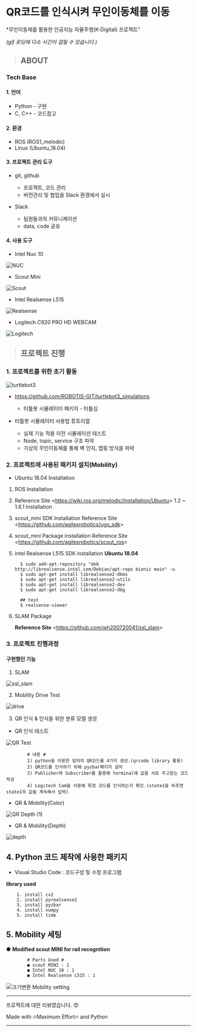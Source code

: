 # QR코드를 인식시켜 무인이동체를 이동
*무인이동체를 활용한 인공지능 자율주행(K-Digital) 프로젝트"

*(gif 로딩에 다소 시간이 걸릴 수 있습니다.)*

>## ABOUT


### Tech Base


#### 1. 언어
* Python - 구현
* C, C++ - 코드참고

#### 2. 환경
* ROS (ROS1_melodic)
* Linux (Ubuntu_18.04)


#### 3. 프로젝트 관리 도구
* git, github
  * 프로젝트, 코드 관리
  * 버전관리 및 협업을 Slack 환경에서 실시
    
* Slack
  * 팀원들과의 커뮤니케이션
  * data, code 공유


#### 4. 사용 도구
* Intel Nuc 10


![NUC](https://user-images.githubusercontent.com/114387230/212526634-fa9e2662-7e2d-4cd7-8fd6-a6d708ddae4b.jpg)


* Scout Mini


![Scout](https://user-images.githubusercontent.com/114387230/212526637-13bc967a-cadf-4e52-9ddd-6d33388eeff4.png)


* Intel Realsense L515


![Realsense](https://user-images.githubusercontent.com/114387230/212526639-5fc386f1-2b85-421b-ad3c-71f8048e7313.png)


* Logitech C920 PRO HD WEBCAM


![Logitech](https://user-images.githubusercontent.com/114387230/212528217-af000c9f-60c0-41c4-af03-ea1465ad1979.png)


>## 프로젝트 진행


### 1. 프로젝트를 위한 초기 활동
![turtlebot3](https://user-images.githubusercontent.com/114387230/212233522-a1134c47-a621-4170-8344-1892976cc32d.gif)

* https://github.com/ROBOTIS-GIT/turtlebot3_simulations
  * 터틀봇 시뮬레이터 패키지 - 터틀심
  
* 터틀봇 시뮬레이터 사용법 튜토리얼
    * 실제 기능 적용 이전 시뮬레이션 테스트
    * Node, topic, service 구조 파악
    * 가상의 무인이동체를 통해 벽 인지, 맵핑 방식을 파악


### 2. 프로젝트에 사용된 패키지 설치(Mobility)
* Ubuntu 18.04 Installation

1. ROS Installation
2. Reference Site 
<<https://wiki.ros.org/melodic/Installation/Ubuntu>> 1.2 ~ 1.6.1 Installation

3. scout_mini SDK Installation
Reference Site 
<<https://github.com/agilexrobotics/ugv_sdk>>

4. scout_mini Package installation
Reference Site
<<https://github.com/agilexrobotics/scout_ros>>

5. intel Realsense L515 SDK installation 
     **Ubuntu 18.04**
         
         $ sudo add-apt-repository "deb http://librealsense.intel.com/Debian/apt-repo bionic main" -u
         $ sudo apt-get install librealsense2-dkms
         $ sudo apt-get install librealsense2-utils
         $ sudo apt-get install librealsense2-dev
         $ sudo apt-get install librealsense2-dbg
         
         ## test
         $ realsense-viewer

6. SLAM Package

     **Reference Site**
        <<https://github.com/wh200720041/ssl_slam>>
        
        
### 3. 프로젝트 진행과정
  #### 구현했던 기능
  
  1. SLAM


  ![ssl_slam](https://user-images.githubusercontent.com/114387230/212218035-0ad2c0ae-703e-44c8-815f-914bdd07ff20.gif)
  
  2. Mobility Drive Test


  ![drive](https://user-images.githubusercontent.com/114387230/212537522-572ad627-61ab-4fca-827f-aca184a2e711.gif)

  
  3. QR 인식 & 인식을 위한 분류 모델 생성



  * QR 인식 테스트


  ![QR Test](https://user-images.githubusercontent.com/114387230/212525835-f2900dcd-9cab-41ae-8cab-58ddfa539769.gif)
  
            # 내용 #
            1) python을 이용한 임의의 QR코드를 4가지 생성.(qrcode library 활용)
            2) QR코드를 인식하기 위해 pyzbar패키지 설치
            3) Publisher와 Subscriber를 활용해 terminal에 값을 서로 주고받는 코드 작성
            4) Logitech Cam을 사용해 특정 코드를 인식하는지 확인.(state1을 비추면 state1의 값을 계속해서 입력)
            
  
  * QR & Mobility(Color)

 
  ![QR Depth (1)](https://user-images.githubusercontent.com/114387230/212526322-944bd03c-8781-4733-9a94-5832b912331e.gif)



  * QR & Mobility(Depth)


  ![depth](https://user-images.githubusercontent.com/114387230/212537688-a9f9a106-741a-4d60-ba48-276895f3d6a5.gif)



## 4. Python 코드 제작에 사용한 패키지
* Visual Studio Code : 코드구성 및 수정 프로그램


**library used**

        1. install cv2
        2. install pyrealsense2
        3. install pyzbar
        4. install numpy
        5. install time


## 5. Mobility 세팅
● **Modified scout MINI for rail recognition**

            # Parts Used #
            ● scout MINI : 1
            ● Intel NUC 10 : 1
            ● Intel Realsense L515 : 1


![크기변환 Mobility setting](https://user-images.githubusercontent.com/114387230/212528063-eb3ad31e-fed4-4627-8ba3-b61ea4e22f63.png)



----------

프로젝트에 대한 리뷰였습니다. :heart_eyes:

Made with :fire:Maximum Effort:fire: and Python

----------
